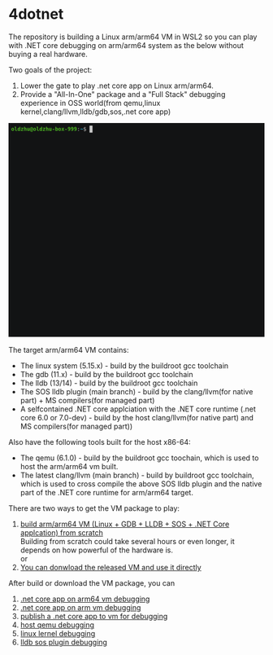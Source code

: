 # 4dotnet
The repository is building a Linux arm/arm64 VM in WSL2 so you can play with .NET core debugging on arm/arm64 system as the below without buying a real hardware. 

Two goals of the project:  
1. Lower the gate to play .net core app on Linux arm/arm64.
2. Provide a "All-In-One" package and a "Full Stack" debugging experience in OSS world(from qemu,linux kernel,clang/llvm,lldb/gdb,sos,.net core app)

<img src="documents/demo01012022.01.gif" alt=".net core debugging demo on arm64 vm" width="1500"/>

The target arm/arm64 VM contains:

- The linux system (5.15.x) - build by the buildroot gcc toolchain
- The gdb (11.x) - build by the buildroot gcc toolchain
- The lldb (13/14) - build by the buildroot gcc toolchain
- The SOS lldb plugin (main branch) - build by the clang/llvm(for native part) + MS compilers(for managed part)
- A selfcontained .NET core applciation with the .NET core runtime (.net core 6.0 or 7.0-dev) - build by the host clang/llvm(for native part) and MS compilers(for managed part))

Also have the following tools built for the host x86-64:

* The qemu (6.1.0) - build by the buildroot gcc toochain, which is used to host the arm/arm64 vm built.  
* The latest clang/llvm (main branch) - build by buildroot gcc toolchain, which is used to cross compile the above SOS lldb plugin and the native part of the .NET core runtime for arm/arm64 target.  
  
There are two ways to get the VM package to play:

1. [build arm/arm64 VM (Linux + GDB + LLDB + SOS + .NET Core applcation) from scratch](documents/build.md)  
  Building from scratch could take several hours or even longer, it depends on how powerful of the hardware is.  
  or  
2. [You can donwload the released VM and use it directly](documents/download.md)

After build or download the VM package, you can  

1. [.net core app on arm64 vm debugging](documents/debug-arm64-netcoreapp.md)
2. [.net core app on arm vm debugging](documents/debug-arm-netcoreapp.md)
3. [publish a .net core app to vm for debugging](documents/publish.md)
4. [host qemu debugging](documents/debug-qemu.md)
5. [linux lernel debugging](documents/debug-linux-kernel.md)
6. [lldb sos plugin debugging](documents/debug-lldb-sos.md)